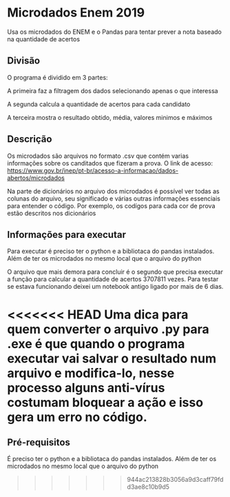 # Microdados Enem 2019
 Usa os microdados do ENEM e o Pandas para tentar prever a nota baseado na quantidade de acertos

## Divisão
O programa é dividido em 3 partes:

A primeira faz a filtragem dos dados selecionando apenas o que interessa

A segunda calcula a quantidade de acertos para cada candidato

A terceira mostra o resultado obtido, média, valores minimos e máximos

## Descrição
Os microdados são arquivos no formato .csv que contém varias informações sobre os canditados que fizeram a prova. O link de acesso:
https://www.gov.br/inep/pt-br/acesso-a-informacao/dados-abertos/microdados

Na parte de dicionários no arquivo dos microdados é possível ver todas as colunas do arquivo, seu significado e várias outras informações essenciais para entender o código. Por exemplo, os codígos para cada cor de prova estão descritos nos dicionários
## Informações para executar
Para executar é preciso ter o python e a bibliotaca do pandas instalados. Além de ter os microdados no mesmo local que o arquivo do python

O arquivo que mais demora para concluir é o segundo que precisa executar a função para calcular a quantidade de acertos 3707811 vezes. Para testar se estava funcionando deixei um notebook antigo ligado por mais de 6 dias.

<<<<<<< HEAD
Uma dica para quem converter o arquivo .py para .exe é que quando o programa executar vai salvar o resultado num arquivo e modifica-lo, nesse processo alguns anti-vírus costumam bloquear a ação e isso gera um erro no código.
=======
## Pré-requisitos
É preciso ter o python e a bibliotaca do pandas instalados. Além de ter os microdados no mesmo local que o arquivo do python
>>>>>>> 944ac213828b3056a9d3caff79fdd3ae8c10b9d5
